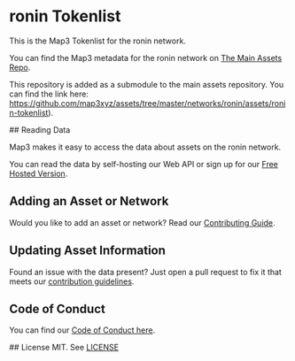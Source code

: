 
# ronin Tokenlist

This is the Map3 Tokenlist for the ronin network.

You can find the Map3 metadata for the ronin network on [The Main Assets Repo](https://github.com/map3xyz/assets/tree/master/networks/ronin).

This repository is added as a submodule to the main assets repository. You can find the link here: https://github.com/map3xyz/assets/tree/master/networks/ronin/assets/ronin-tokenlist).

## Reading Data

Map3 makes it easy to access the data about assets on the ronin network. 

You can read the data by self-hosting our Web API or sign up for our [Free Hosted Version](https://map3.xyz).

## Adding an Asset or Network 

Would you like to add an asset or network? Read our [Contributing Guide](https://github.com/map3xyz/assets/tree/master/docs/CONTRIBUTING.md).

## Updating Asset Information

Found an issue with the data present? Just open a pull request to fix it that meets our [contribution guidelines](https://github.com/map3xyz/assets/tree/master/docs/CONTRIBUTING.md).

## Code of Conduct
You can find our [Code of Conduct here](https://github.com/map3xyz/assets/tree/master/docs/CODE_OF_CONDUCT.md).

## License
MIT. See [LICENSE](LICENSE)
